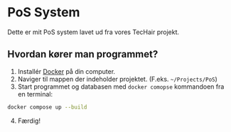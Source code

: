 # PoS System

Dette er mit PoS system lavet ud fra vores TecHair projekt.

## Hvordan kører man programmet?

1. Installér [Docker](https://www.docker.com/) på din computer.
2. Naviger til mappen der indeholder projektet. (F.eks. `~/Projects/PoS`)
3. Start programmet og databasen med `docker comopse` kommandoen fra en terminal:
```sh
docker compose up --build
```
4. Færdig!

